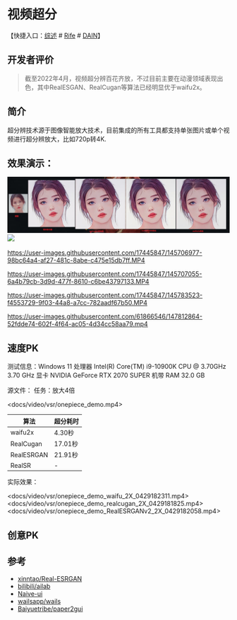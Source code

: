 # 视频超分

【快捷入口：[综述](readme.md) # [Rife](rife-gui.md) # [DAIN](dain-gui.md)】

## 开发者评价
> 截至2022年4月，视频超分辨百花齐放，不过目前主要在动漫领域表现出色，其中RealESGAN、RealCugan等算法已经明显优于waifu2x。
## 简介

超分辨技术源于图像智能放大技术，目前集成的所有工具都支持单张图片或单个视频进行超分辨放大，比如720p转4K.

## 效果演示：

![](../docs/images/styletransfer/iu.jpg)
![](https://github.com/bilibili/ailab/blob/main/Real-CUGAN/demos/title-compare1.png)

<https://user-images.githubusercontent.com/17445847/145706977-98bc64a4-af27-481c-8abe-c475e15db7ff.MP4>

<https://user-images.githubusercontent.com/17445847/145707055-6a4b79cb-3d9d-477f-8610-c6be43797133.MP4>

<https://user-images.githubusercontent.com/17445847/145783523-f4553729-9f03-44a8-a7cc-782aadf67b50.MP4>

<https://user-images.githubusercontent.com/61866546/147812864-52fdde74-602f-4f64-ac05-4d34cc58aa79.mp4>
## 速度PK

测试信息：Windows 11
处理器	Intel(R) Core(TM) i9-10900K CPU @ 3.70GHz   3.70 GHz
显卡 NVIDIA GeForce RTX 2070 SUPER
机带 RAM	32.0 GB


源文件： 任务：放大4倍

<docs/video/vsr/onepiece_demo.mp4>

| 算法       | 超分耗时 |
| ---------- | -------- |
| waifu2x    | 4.30秒   |
| RealCugan  | 17.01秒  |
| RealESRGAN | 21.91秒  |
| RealSR     | -        |

实际效果：

<docs/video/vsr/onepiece_demo_waifu_2X_0429182311.mp4>
<docs/video/vsr/onepiece_demo_realcugan_2X_0429181825.mp4>
<docs/video/vsr/onepiece_demo_RealESRGANv2_2X_0429182058.mp4>


## 创意PK



## 参考

- [xinntao/Real-ESRGAN](https://github.com/xinntao/Real-ESRGAN)
- [bilibili/ailab](https://github.com/bilibili/ailab/tree/main/Real-CUGAN)
- [Naive-ui](https://www.naiveui.com/zh-CN/os-theme)
- [wailsapp/wails](https://github.com/wailsapp/wails)
- [Baiyuetribe/paper2gui](https://github.com/Baiyuetribe/paper2gui)